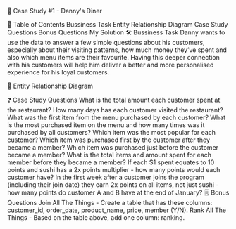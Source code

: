 
🍜 Case Study #1 - Danny's Diner


📕 Table of Contents
Bussiness Task
Entity Relationship Diagram
Case Study Questions
Bonus Questions
My Solution
🛠️ Bussiness Task
Danny wants to use the data to answer a few simple questions about his customers, especially about their visiting patterns, how much money they’ve spent and also which menu items are their favourite. Having this deeper connection with his customers will help him deliver a better and more personalised experience for his loyal customers.

🔐 Entity Relationship Diagram


❓ Case Study Questions
What is the total amount each customer spent at the restaurant?
How many days has each customer visited the restaurant?
What was the first item from the menu purchased by each customer?
What is the most purchased item on the menu and how many times was it purchased by all customers?
Which item was the most popular for each customer?
Which item was purchased first by the customer after they became a member?
Which item was purchased just before the customer became a member?
What is the total items and amount spent for each member before they became a member?
If each $1 spent equates to 10 points and sushi has a 2x points multiplier - how many points would each customer have?
In the first week after a customer joins the program (including their join date) they earn 2x points on all items, not just sushi - how many points do customer A and B have at the end of January?
🗒️ Bonus Questions
Join All The Things - Create a table that has these columns: customer_id, order_date, product_name, price, member (Y/N).
Rank All The Things - Based on the table above, add one column: ranking.
